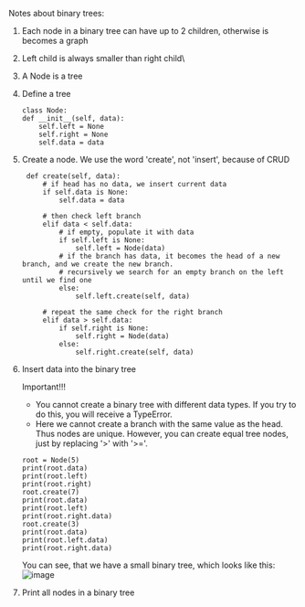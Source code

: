 Notes about binary trees:
1. Each node  in a binary tree can have up to 2 children, otherwise is becomes a graph
2. Left child is always smaller than right child\
3. A Node is a tree
4. Define a tree  
    ```
    class Node:
    def __init__(self, data):   
        self.left = None   
        self.right = None   
        self.data = data
    ```
5. Create a node. We use the word 'create', not 'insert', because of CRUD
   ```
    def create(self, data):
        # if head has no data, we insert current data
        if self.data is None:
            self.data = data

        # then check left branch
        elif data < self.data:
            # if empty, populate it with data
            if self.left is None:
                self.left = Node(data)
            # if the branch has data, it becomes the head of a new branch, and we create the new branch.
            # recursively we search for an empty branch on the left until we find one
            else:
                self.left.create(self, data)

        # repeat the same check for the right branch
        elif data > self.data:
            if self.right is None:
                self.right = Node(data)
            else:
                self.right.create(self, data)
   ```
   
6. Insert data into the binary tree
   
   Important!!!
    - You cannot create a binary tree with different data types. If you try to do this, you will receive a TypeError.
    - Here we cannot create a branch with the same value as the head. Thus nodes are unique. However, you can create equal tree nodes, just by replacing '>' with '>='. 
   ```
   root = Node(5)
   print(root.data)
   print(root.left)
   print(root.right)
   root.create(7)
   print(root.data)
   print(root.left)
   print(root.right.data)
   root.create(3)
   print(root.data)
   print(root.left.data)
   print(root.right.data)
    ```
   
   You can see, that we have a small binary tree, which looks like this:  
   ![image](https://github.com/xaoccc/python/assets/114498517/1a3561eb-5499-41e5-8958-b87ed34a730e)
   
7. Print all nodes in a binary tree

   
       

